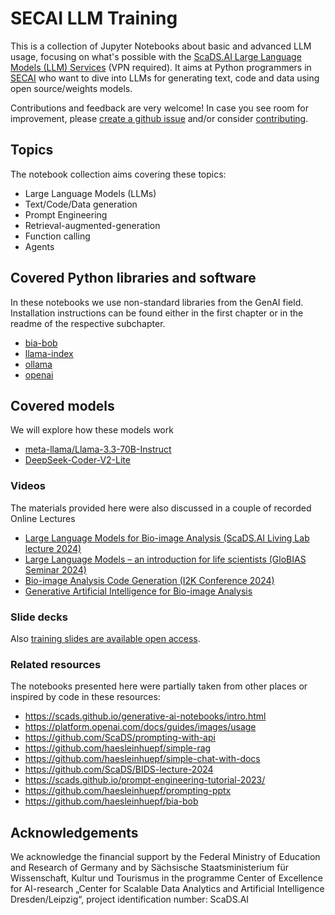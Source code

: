 # SECAI LLM Training

This is a collection of Jupyter Notebooks about basic and advanced LLM usage, focusing on what's possible with the [ScaDS.AI Large Language Models (LLM) Services](https://llm.scads.ai) (VPN required). It aims at Python programmers in [SECAI](https://secai.org/) who want to dive into LLMs for generating text, code and data using open source/weights models.

Contributions and feedback are very welcome! In case you see room for improvement, please [create a github issue](https://github.com/ScaDS/secai_llm_training/issues) and/or consider [contributing](https://github.com/ScaDS/secai_llm_training/blob/main/CONTRIBUTING.md).

## Topics

The notebook collection aims covering these topics:
* Large Language Models (LLMs)
* Text/Code/Data generation
* Prompt Engineering
* Retrieval-augmented-generation
* Function calling
* Agents

## Covered Python libraries and software

In these notebooks we use non-standard libraries from the GenAI field. Installation instructions can be found either in the first chapter or in the readme of the respective subchapter.

* [bia-bob](https://github.com/haesleinhuepf/bia-bob)
* [llama-index](https://www.llamaindex.ai/)
* [ollama](https://ollama.com/)
* [openai](https://github.com/openai/openai-python)

## Covered models

We will explore how these models work
* [meta-llama/Llama-3.3-70B-Instruct](https://huggingface.co/meta-llama/Llama-3.3-70B-Instruct)
* [DeepSeek-Coder-V2-Lite](https://huggingface.co/deepseek-ai/DeepSeek-Coder-V2-Lite-Instruct)

### Videos

The materials provided here were also discussed in a couple of recorded Online Lectures
* [Large Language Models for Bio-image Analysis (ScaDS.AI Living Lab lecture 2024)](https://www.youtube.com/watch?v=9dtVlVwk2eg)
* [Large Language Models – an introduction for life scientists (GloBIAS Seminar 2024)](https://www.youtube.com/watch?v=VbD_zS5GOSc)
* [Bio-image Analysis Code Generation (I2K Conference 2024)](https://www.youtube.com/watch?v=sBcV8rasOWo)
* [Generative Artificial Intelligence for Bio-image Analysis](https://www.youtube.com/watch?v=nC0REzvOT5s)

### Slide decks

Also [training slides are available open access](https://zenodo.org/records/15006767).

### Related resources

The notebooks presented here were partially taken from other places or inspired by code in these resources:

* https://scads.github.io/generative-ai-notebooks/intro.html
* https://platform.openai.com/docs/guides/images/usage
* https://github.com/ScaDS/prompting-with-api
* https://github.com/haesleinhuepf/simple-rag
* https://github.com/haesleinhuepf/simple-chat-with-docs
* https://github.com/ScaDS/BIDS-lecture-2024
* https://scads.github.io/prompt-engineering-tutorial-2023/
* https://github.com/haesleinhuepf/prompting-pptx
* https://github.com/haesleinhuepf/bia-bob


## Acknowledgements

We acknowledge the financial support by the Federal Ministry of Education and Research of Germany and by Sächsische Staatsministerium für Wissenschaft, Kultur und Tourismus in the programme Center of Excellence for AI-research „Center for Scalable Data Analytics and Artificial Intelligence Dresden/Leipzig“, project identification number: ScaDS.AI
